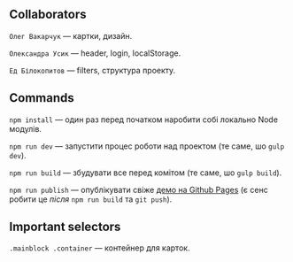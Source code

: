 ## Collaborators
`Олег Вакарчук` — картки, дизайн.

`Олександра Усик` — header, login, localStorage.

`Ед Білокопитов` — filters, структура проекту.


## Commands
`npm install` — один раз перед початком наробити собі локально Node модулів.

`npm run dev` — запустити процес роботи над проектом (те саме, шо `gulp dev`).

`npm run build` — збудувати все перед комітом (те саме, шо `gulp build`).

`npm run publish` — опублікувати свіже [демо на Github Pages](https://whitehoof.github.io/fe23-step-cards/) (є сенс робити це _після_ `npm run build` та `git push`).

## Important selectors
`.mainblock .container` —  контейнер для карток.
